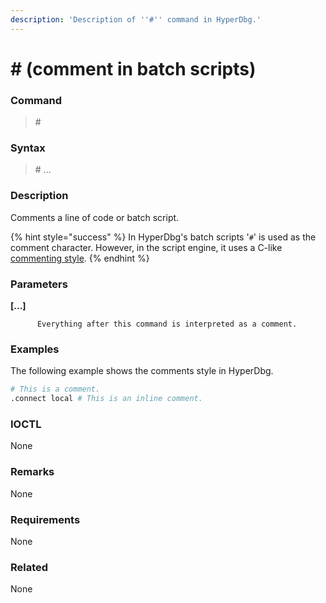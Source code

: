 ```yaml
---
description: 'Description of ''#'' command in HyperDbg.'
---
```


# \# \(comment in batch scripts\)

### Command

> \#

### Syntax

> \# ...

### Description

Comments a line of code or batch script.

{% hint style="success" %}
In HyperDbg's batch scripts '`#`' is used as the comment character. However, in the script engine, it uses a C-like [commenting style](https://docs.hyperdbg.com/commands/scripting-language/assumptions-and-evaluations#comments).
{% endhint %}

### Parameters

**\[...\]**

          Everything after this command is interpreted as a comment.

### Examples

The following example shows the comments style in HyperDbg.

```bash
# This is a comment.
.connect local # This is an inline comment.
```

### IOCTL

None

### **Remarks**

None

### Requirements

None

### Related

None

